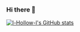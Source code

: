 ### Hi there 👋
[![l-Hollow-l's GitHub stats](https://github-readme-stats.vercel.app/api?username=l-Hollow-l)](https://github.com/l-Hollow-l/github-readme-stats)

<!--
**l-Hollow-l/l-Hollow-l** is a ✨ _special_ ✨ repository because its `README.md` (this file) appears on your GitHub profile.
Here are some ideas to get you started:

- 🔭 I’m currently working on ...
- 🌱 I’m currently learning ...
- 👯 I’m looking to collaborate on ...
- 🤔 I’m looking for help with ...
- 💬 Ask me about ...
- 📫 How to reach me: ...
- 😄 Pronouns: ...
- ⚡ Fun fact: ...
-->
